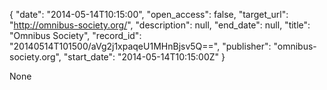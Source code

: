 {
  "date": "2014-05-14T10:15:00", 
  "open_access": false, 
  "target_url": "http://omnibus-society.org/", 
  "description": null, 
  "end_date": null, 
  "title": "Omnibus Society", 
  "record_id": "20140514T101500/aVg2j1xpaqeU1MHnBjsv5Q==", 
  "publisher": "omnibus-society.org", 
  "start_date": "2014-05-14T10:15:00Z"
}

None